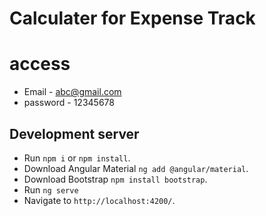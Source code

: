 # Calculater for Expense Track
# access

- Email - abc@gmail.com
- password - 12345678

## Development server
- Run `npm i` or `npm install`.
- Download Angular Material `ng add @angular/material`.
- Download Bootstrap `npm install bootstrap`.
- Run `ng serve`
- Navigate to  `http://localhost:4200/`.
